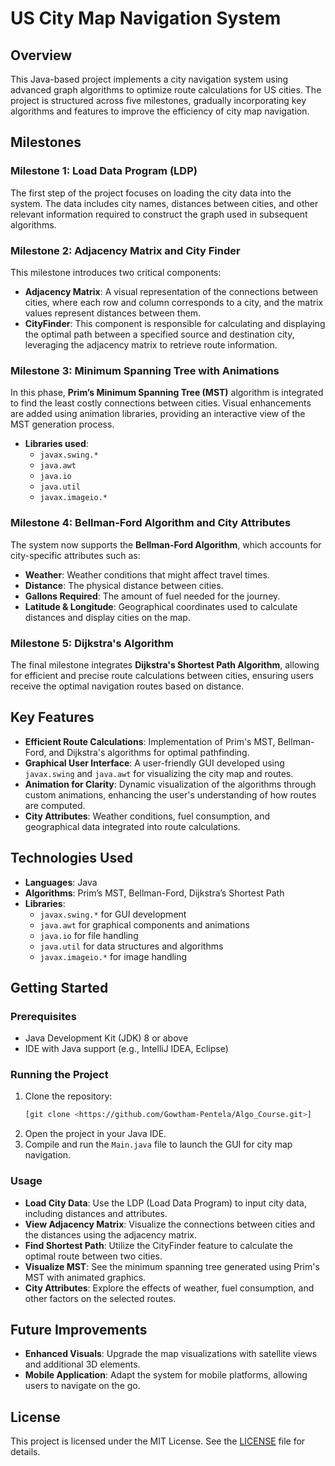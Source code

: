 # US City Map Navigation System

## Overview

This Java-based project implements a city navigation system using advanced graph algorithms to optimize route calculations for US cities. The project is structured across five milestones, gradually incorporating key algorithms and features to improve the efficiency of city map navigation.

## Milestones

### **Milestone 1: Load Data Program (LDP)**
The first step of the project focuses on loading the city data into the system. The data includes city names, distances between cities, and other relevant information required to construct the graph used in subsequent algorithms.

### **Milestone 2: Adjacency Matrix and City Finder**
This milestone introduces two critical components:
- **Adjacency Matrix**: A visual representation of the connections between cities, where each row and column corresponds to a city, and the matrix values represent distances between them.
- **CityFinder**: This component is responsible for calculating and displaying the optimal path between a specified source and destination city, leveraging the adjacency matrix to retrieve route information.

### **Milestone 3: Minimum Spanning Tree with Animations**
In this phase, **Prim’s Minimum Spanning Tree (MST)** algorithm is integrated to find the least costly connections between cities. Visual enhancements are added using animation libraries, providing an interactive view of the MST generation process.

- **Libraries used**:
  - `javax.swing.*`
  - `java.awt`
  - `java.io`
  - `java.util`
  - `javax.imageio.*`

### **Milestone 4: Bellman-Ford Algorithm and City Attributes**
The system now supports the **Bellman-Ford Algorithm**, which accounts for city-specific attributes such as:
- **Weather**: Weather conditions that might affect travel times.
- **Distance**: The physical distance between cities.
- **Gallons Required**: The amount of fuel needed for the journey.
- **Latitude & Longitude**: Geographical coordinates used to calculate distances and display cities on the map.

### **Milestone 5: Dijkstra's Algorithm**
The final milestone integrates **Dijkstra's Shortest Path Algorithm**, allowing for efficient and precise route calculations between cities, ensuring users receive the optimal navigation routes based on distance.

## Key Features

- **Efficient Route Calculations**: Implementation of Prim's MST, Bellman-Ford, and Dijkstra's algorithms for optimal pathfinding.
- **Graphical User Interface**: A user-friendly GUI developed using `javax.swing` and `java.awt` for visualizing the city map and routes.
- **Animation for Clarity**: Dynamic visualization of the algorithms through custom animations, enhancing the user's understanding of how routes are computed.
- **City Attributes**: Weather conditions, fuel consumption, and geographical data integrated into route calculations.

## Technologies Used

- **Languages**: Java
- **Algorithms**: Prim’s MST, Bellman-Ford, Dijkstra’s Shortest Path
- **Libraries**:
  - `javax.swing.*` for GUI development
  - `java.awt` for graphical components and animations
  - `java.io` for file handling
  - `java.util` for data structures and algorithms
  - `javax.imageio.*` for image handling

## Getting Started

### Prerequisites

- Java Development Kit (JDK) 8 or above
- IDE with Java support (e.g., IntelliJ IDEA, Eclipse)

### Running the Project

1. Clone the repository:
   ```bash
   [git clone <https://github.com/Gowtham-Pentela/Algo_Course.git>]
   ```
2. Open the project in your Java IDE.
3. Compile and run the `Main.java` file to launch the GUI for city map navigation.

### Usage

- **Load City Data**: Use the LDP (Load Data Program) to input city data, including distances and attributes.
- **View Adjacency Matrix**: Visualize the connections between cities and the distances using the adjacency matrix.
- **Find Shortest Path**: Utilize the CityFinder feature to calculate the optimal route between two cities.
- **Visualize MST**: See the minimum spanning tree generated using Prim's MST with animated graphics.
- **City Attributes**: Explore the effects of weather, fuel consumption, and other factors on the selected routes.

## Future Improvements

- **Enhanced Visuals**: Upgrade the map visualizations with satellite views and additional 3D elements.
- **Mobile Application**: Adapt the system for mobile platforms, allowing users to navigate on the go.

## License

This project is licensed under the MIT License. See the [LICENSE](LICENSE) file for details.
